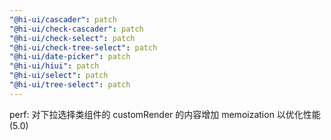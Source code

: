 ```yaml
---
"@hi-ui/cascader": patch
"@hi-ui/check-cascader": patch
"@hi-ui/check-select": patch
"@hi-ui/check-tree-select": patch
"@hi-ui/date-picker": patch
"@hi-ui/hiui": patch
"@hi-ui/select": patch
"@hi-ui/tree-select": patch
---
```


perf: 对下拉选择类组件的 customRender 的内容增加 memoization 以优化性能 (5.0)
